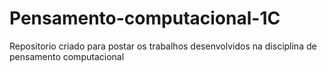 # Pensamento-computacional-1C
Repositorio criado para postar os trabalhos desenvolvidos na disciplina de pensamento computacional
